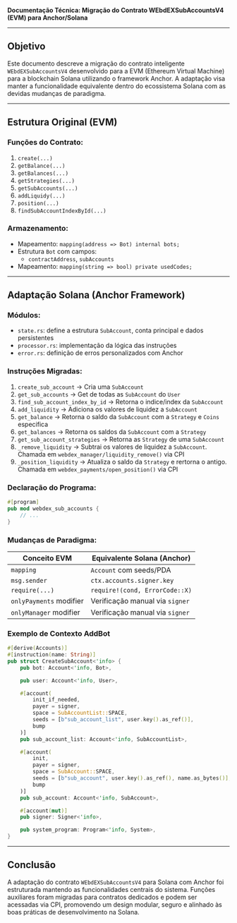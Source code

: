 **Documentação Técnica: Migração do Contrato WEbdEXSubAccountsV4 (EVM) para Anchor/Solana**

---

## Objetivo
Este documento descreve a migração do contrato inteligente `WEbdEXSubAccountsV4` desenvolvido para a EVM (Ethereum Virtual Machine) para a blockchain Solana utilizando o framework Anchor. A adaptação visa manter a funcionalidade equivalente dentro do ecossistema Solana com as devidas mudanças de paradigma.

---

## Estrutura Original (EVM)

### Funções do Contrato:
1. `create(...)`
2. `getBalance(...)`
3. `getBalances(...)`
4. `getStrategies(...)`
5. `getSubAccounts(...)`
6. `addLiquidy(...)`
7. `position(...)`
8. `findSubAccountIndexById(...)`

### Armazenamento:
- Mapeamento: `mapping(address => Bot) internal bots;`
- Estrutura `Bot` com campos:
  - `contractAddress`, `subAccounts`
- Mapeamento: `mapping(string => bool) private usedCodes;`

---

## Adaptação Solana (Anchor Framework)

### Módulos:
- `state.rs`: define a estrutura `SubAccount`, conta principal e dados persistentes
- `processor.rs`: implementação da lógica das instruções
- `error.rs`: definição de erros personalizados com Anchor

### Instruções Migradas:
1. `create_sub_account`  → Cria uma `SubAccount`
2. `get_sub_accounts` → Get de todas as `SubAccount` do `User`
3. `find_sub_account_index_by_id` → Retorna o indice/index da `SubAccount`
4. `add_liquidity` → Adiciona os valores de liquidez a `SubAccount`
5. `get_balance` → Retorna o saldo da `SubAccount` com a `Strategy` e `Coins` especifica
6. `get_balances` → Retorna os saldos da `SubAccount` com a `Strategy`
7. `get_sub_account_strategies` → Retorna as `Strategy` de uma `SubAccount`
8. `_remove_liquidity` → Subtrai os valores de liquidez a `SubAccount`. Chamada em `webdex_manager/liquidity_remove()` via CPI
9. `_position_liquidity` → Atualiza o saldo da `Strategy` e rertorna o antigo. Chamada em `webdex_payments/open_position()` via CPI

### Declaração do Programa:
```rust
#[program]
pub mod webdex_sub_accounts {
    // ...
}
```

### Mudanças de Paradigma:
| Conceito EVM            | Equivalente Solana (Anchor)     |
|-------------------------|---------------------------------|
| `mapping`               | `Account` com seeds/PDA         |
| `msg.sender`            | `ctx.accounts.signer.key`       |
| `require(...)`          | `require!(cond, ErrorCode::X)`  |
| `onlyPayments` modifier | Verificação manual via `signer` |
| `onlyManager` modifier  | Verificação manual via `signer` |

### Exemplo de Contexto AddBot
```rust
#[derive(Accounts)]
#[instruction(name: String)]
pub struct CreateSubAccount<'info> {
    pub bot: Account<'info, Bot>,

    pub user: Account<'info, User>,

    #[account(
        init_if_needed,
        payer = signer,
        space = SubAccountList::SPACE,
        seeds = [b"sub_account_list", user.key().as_ref()],
        bump
    )]
    pub sub_account_list: Account<'info, SubAccountList>,

    #[account(
        init,
        payer = signer,
        space = SubAccount::SPACE,
        seeds = [b"sub_account", user.key().as_ref(), name.as_bytes()],
        bump
    )]
    pub sub_account: Account<'info, SubAccount>,

    #[account(mut)]
    pub signer: Signer<'info>,

    pub system_program: Program<'info, System>,
}
```

---

## Conclusão
A adaptação do contrato `WEbdEXSubAccountsV4` para Solana com Anchor foi estruturada mantendo as funcionalidades centrais do sistema. Funções auxiliares foram migradas para contratos dedicados e podem ser acessadas via CPI, promovendo um design modular, seguro e alinhado às boas práticas de desenvolvimento na Solana.
